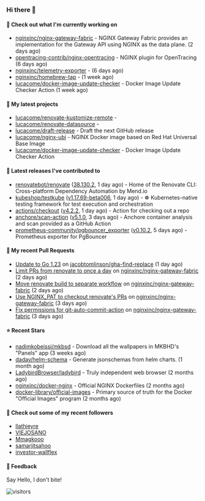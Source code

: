 ### Hi there 👋

#### 👷 Check out what I'm currently working on

- [nginxinc/nginx-gateway-fabric](https://github.com/nginxinc/nginx-gateway-fabric) - NGINX Gateway Fabric provides an implementation for the Gateway API using NGINX as the data plane. (2 days ago)
- [opentracing-contrib/nginx-opentracing](https://github.com/opentracing-contrib/nginx-opentracing) - NGINX plugin for OpenTracing (6 days ago)
- [nginxinc/telemetry-exporter](https://github.com/nginxinc/telemetry-exporter) -  (6 days ago)
- [nginxinc/homebrew-tap](https://github.com/nginxinc/homebrew-tap) -  (1 week ago)
- [lucacome/docker-image-update-checker](https://github.com/lucacome/docker-image-update-checker) - Docker Image Update Checker Action (1 week ago)

#### 🌱 My latest projects

- [lucacome/renovate-kustomize-remote](https://github.com/lucacome/renovate-kustomize-remote) - 
- [lucacome/renovate-datasource](https://github.com/lucacome/renovate-datasource) - 
- [lucacome/draft-release](https://github.com/lucacome/draft-release) - Draft the next GitHub release
- [lucacome/nginx-ubi](https://github.com/lucacome/nginx-ubi) - NGINX Docker image based on Red Hat Universal Base Image
- [lucacome/docker-image-update-checker](https://github.com/lucacome/docker-image-update-checker) - Docker Image Update Checker Action

#### 🔭 Latest releases I've contributed to

- [renovatebot/renovate](https://github.com/renovatebot/renovate) ([38.130.2](https://github.com/renovatebot/renovate/releases/tag/38.130.2), 1 day ago) - Home of the Renovate CLI: Cross-platform Dependency Automation by Mend.io
- [kubeshop/testkube](https://github.com/kubeshop/testkube) ([v1.17.69-beta006](https://github.com/kubeshop/testkube/releases/tag/v1.17.69-beta006), 1 day ago) - ☸️ Kubernetes-native testing framework for test execution and orchestration
- [actions/checkout](https://github.com/actions/checkout) ([v4.2.2](https://github.com/actions/checkout/releases/tag/v4.2.2), 1 day ago) - Action for checking out a repo
- [anchore/scan-action](https://github.com/anchore/scan-action) ([v5.1.0](https://github.com/anchore/scan-action/releases/tag/v5.1.0), 3 days ago) - Anchore container analysis and scan provided as a GitHub Action
- [prometheus-community/pgbouncer_exporter](https://github.com/prometheus-community/pgbouncer_exporter) ([v0.10.2](https://github.com/prometheus-community/pgbouncer_exporter/releases/tag/v0.10.2), 5 days ago) - Prometheus exporter for PgBouncer

#### 🔨 My recent Pull Requests

- [Update to Go 1.23](https://github.com/jacobtomlinson/gha-find-replace/pull/68) on [jacobtomlinson/gha-find-replace](https://github.com/jacobtomlinson/gha-find-replace) (1 day ago)
- [Limit PRs from renovate to once a day](https://github.com/nginxinc/nginx-gateway-fabric/pull/2720) on [nginxinc/nginx-gateway-fabric](https://github.com/nginxinc/nginx-gateway-fabric) (2 days ago)
- [Move renovate build to separate workflow](https://github.com/nginxinc/nginx-gateway-fabric/pull/2712) on [nginxinc/nginx-gateway-fabric](https://github.com/nginxinc/nginx-gateway-fabric) (2 days ago)
- [Use NGINX_PAT to checkout renovate&#39;s PRs](https://github.com/nginxinc/nginx-gateway-fabric/pull/2710) on [nginxinc/nginx-gateway-fabric](https://github.com/nginxinc/nginx-gateway-fabric) (3 days ago)
- [Fix permissions for git-auto-commit-action](https://github.com/nginxinc/nginx-gateway-fabric/pull/2705) on [nginxinc/nginx-gateway-fabric](https://github.com/nginxinc/nginx-gateway-fabric) (3 days ago)

#### ⭐ Recent Stars

- [nadimkobeissi/mkbsd](https://github.com/nadimkobeissi/mkbsd) - Download all the wallpapers in MKBHD&#39;s &#34;Panels&#34; app (3 weeks ago)
- [dadav/helm-schema](https://github.com/dadav/helm-schema) - Generate jsonschemas from helm charts. (1 month ago)
- [LadybirdBrowser/ladybird](https://github.com/LadybirdBrowser/ladybird) - Truly independent web browser (2 months ago)
- [nginxinc/docker-nginx](https://github.com/nginxinc/docker-nginx) - Official NGINX Dockerfiles (2 months ago)
- [docker-library/official-images](https://github.com/docker-library/official-images) - Primary source of truth for the Docker &#34;Official Images&#34; program (2 months ago)

#### 👯 Check out some of my recent followers

- [llathieyre](https://github.com/llathieyre)
- [VIEJOSANO](https://github.com/VIEJOSANO)
- [Mmagkooo](https://github.com/Mmagkooo)
- [samarjitsahoo](https://github.com/samarjitsahoo)
- [investor-wallflex](https://github.com/investor-wallflex)

#### 💬 Feedback

Say Hello, I don't bite!

![visitors](https://visitor-badge.laobi.icu/badge?page_id=lucacome.visitor-badge)
#
